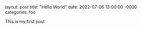 layout: post
title: "Hello World"
date: 2022-07-06 13:00:00 -0000
categories: foo

This is my first post
